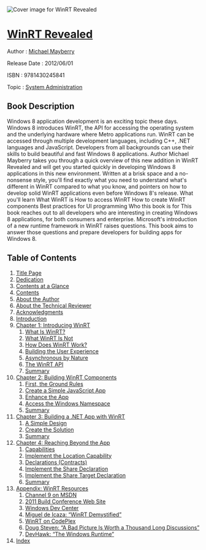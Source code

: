 ![Cover image for WinRT Revealed](https://imgdetail.ebookreading.net/cover/cover/system_admin/EB9781430245841.jpg)

[WinRT Revealed](https://ebookreading.net/view/book/WinRT+Revealed-EB9781430245841_1.html "WinRT Revealed")
====================================================================================================================

Author : [Michael Mayberry](https://ebookreading.net/search/author/Michael+Mayberry)

Release Date : 2012/06/01

ISBN : 9781430245841

Topic : [System Administration](https://ebookreading.net/search/category/system-administration)

Book Description
-----------------

Windows 8 application development is an exciting topic these days. Windows 8 introduces WinRT, the API for accessing the operating system and the underlying hardware where Metro applications run. WinRT can be accessed through multiple development languages, including C++, .NET languages and JavaScript. Developers from all backgrounds can use their skills to build beautiful and fast Windows 8 applications.
Author Michael Mayberry takes you through a quick overview of this new addition in WinRT Revealed and will get you started quickly in developing Windows 8 applications in this new environment. Written at a brisk space and a no-nonsense style, you'll find exactly what you need to understand what's different in WinRT compared to what you know, and pointers on how to develop solid WinRT applications even before Windows 8's release.
What you'll learn
What WinRT is
How to access WinRT
How to create WinRT components
Best practices for UI programming
Who this book is for
This book reaches out to all developers who are interesting in creating Windows 8 applications, for both consumers and enterprise. Microsoft's introduction of a new runtime framework in WinRT raises questions. This book aims to answer those questions and prepare developers for building apps for Windows 8.
              
Table of Contents
-----------------

1. [Title Page](https://ebookreading.net/view/book/WinRT+Revealed-EB9781430245841_2.html)
1. [Dedication](https://ebookreading.net/view/book/WinRT+Revealed-EB9781430245841_4.html)
1. [Contents at a Glance](https://ebookreading.net/view/book/WinRT+Revealed-EB9781430245841_5.html)
1. [Contents](https://ebookreading.net/view/book/WinRT+Revealed-EB9781430245841_6.html)
1. [About the Author](https://ebookreading.net/view/book/WinRT+Revealed-EB9781430245841_7.html)
1. [About the Technical Reviewer](https://ebookreading.net/view/book/WinRT+Revealed-EB9781430245841_8.html)
1. [Acknowledgments](https://ebookreading.net/view/book/WinRT+Revealed-EB9781430245841_9.html)
1. [Introduction](https://ebookreading.net/view/book/WinRT+Revealed-EB9781430245841_10.html)
1. [Chapter 1: Introducing WinRT](https://ebookreading.net/view/book/WinRT+Revealed-EB9781430245841_11.html)
    1. [What Is WinRT?](https://ebookreading.net/view/book/WinRT+Revealed-EB9781430245841_11.html#head1)
    1. [What WinRT Is Not](https://ebookreading.net/view/book/WinRT+Revealed-EB9781430245841_11.html#head2)
    1. [How Does WinRT Work?](https://ebookreading.net/view/book/WinRT+Revealed-EB9781430245841_11.html#head3)
    1. [Building the User Experience](https://ebookreading.net/view/book/WinRT+Revealed-EB9781430245841_11.html#head4)
    1. [Asynchronous by Nature](https://ebookreading.net/view/book/WinRT+Revealed-EB9781430245841_11.html#head5)
    1. [The WinRT API](https://ebookreading.net/view/book/WinRT+Revealed-EB9781430245841_11.html#head6)
    1. [Summary](https://ebookreading.net/view/book/WinRT+Revealed-EB9781430245841_11.html#head7)
1. [Chapter 2: Building WinRT Components](https://ebookreading.net/view/book/WinRT+Revealed-EB9781430245841_12.html)
    1. [First, the Ground Rules](https://ebookreading.net/view/book/WinRT+Revealed-EB9781430245841_12.html#head1)
    1. [Create a Simple JavaScript App](https://ebookreading.net/view/book/WinRT+Revealed-EB9781430245841_12.html#head2)
    1. [Enhance the App](https://ebookreading.net/view/book/WinRT+Revealed-EB9781430245841_12.html#head3)
    1. [Access the Windows Namespace](https://ebookreading.net/view/book/WinRT+Revealed-EB9781430245841_12.html#head4)
    1. [Summary](https://ebookreading.net/view/book/WinRT+Revealed-EB9781430245841_12.html#head5)
1. [Chapter 3: Building a .NET App with WinRT](https://ebookreading.net/view/book/WinRT+Revealed-EB9781430245841_13.html)
    1. [A Simple Design](https://ebookreading.net/view/book/WinRT+Revealed-EB9781430245841_13.html#head1)
    1. [Create the Solution](https://ebookreading.net/view/book/WinRT+Revealed-EB9781430245841_13.html#head2)
    1. [Summary](https://ebookreading.net/view/book/WinRT+Revealed-EB9781430245841_13.html#head3)
1. [Chapter 4: Reaching Beyond the App](https://ebookreading.net/view/book/WinRT+Revealed-EB9781430245841_14.html)
    1. [Capabilities](https://ebookreading.net/view/book/WinRT+Revealed-EB9781430245841_14.html#head1)
    1. [Implement the Location Capability](https://ebookreading.net/view/book/WinRT+Revealed-EB9781430245841_14.html#head2)
    1. [Declarations (Contracts)](https://ebookreading.net/view/book/WinRT+Revealed-EB9781430245841_14.html#head3)
    1. [Implement the Share Declaration](https://ebookreading.net/view/book/WinRT+Revealed-EB9781430245841_14.html#head4)
    1. [Implement the Share Target Declaration](https://ebookreading.net/view/book/WinRT+Revealed-EB9781430245841_14.html#head5)
    1. [Summary](https://ebookreading.net/view/book/WinRT+Revealed-EB9781430245841_14.html#head6)
1. [Appendix: WinRT Resources](https://ebookreading.net/view/book/WinRT+Revealed-EB9781430245841_15.html)
    1. [Channel 9 on MSDN](https://ebookreading.net/view/book/WinRT+Revealed-EB9781430245841_15.html#head1)
    1. [2011 Build Conference Web Site](https://ebookreading.net/view/book/WinRT+Revealed-EB9781430245841_15.html#head2)
    1. [Windows Dev Center](https://ebookreading.net/view/book/WinRT+Revealed-EB9781430245841_15.html#head3)
    1. [Miguel de Icaza: “WinRT Demystified”](https://ebookreading.net/view/book/WinRT+Revealed-EB9781430245841_15.html#head4)
    1. [WinRT on CodePlex](https://ebookreading.net/view/book/WinRT+Revealed-EB9781430245841_15.html#head5)
    1. [Doug Steven: “A Bad Picture Is Worth a Thousand Long Discussions”](https://ebookreading.net/view/book/WinRT+Revealed-EB9781430245841_15.html#head6)
    1. [DevHawk: “The Windows Runtime”](https://ebookreading.net/view/book/WinRT+Revealed-EB9781430245841_15.html#head7)
1. [Index](https://ebookreading.net/view/book/WinRT+Revealed-EB9781430245841_16.html)

